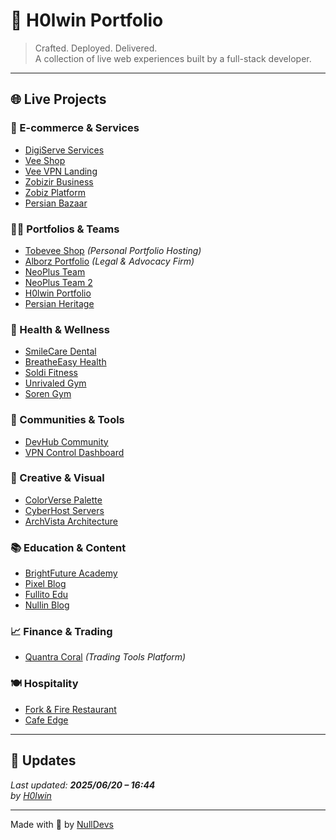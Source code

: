 # 🚀 H0lwin Portfolio

> Crafted. Deployed. Delivered.  
> A collection of live web experiences built by a full-stack developer.

---

## 🌐 Live Projects

### 🛒 E-commerce & Services
- [DigiServe Services](https://v0-digital-service-website.vercel.app/)  
- [Vee Shop](https://v0-vee-shop-website.vercel.app/)
- [Vee VPN Landing](https://v0-vee-vpn-landing-page.vercel.app/)
- [Zobizir Business](https://v0-zobizir.vercel.app/)
- [Zobiz Platform](https://v0-zobizplatform.vercel.app/)
- [Persian Bazaar](https://v0-persianecommerce-no5wvx.vercel.app/)

### 🧑‍💼 Portfolios & Teams
- [Tobevee Shop](https://tobevee.shop/) *(Personal Portfolio Hosting)*  
- [Alborz Portfolio](https://heroinsh.github.io/alborz/) *(Legal & Advocacy Firm)*  
- [NeoPlus Team](https://v0-neo-plus-team-page.vercel.app/)
- [NeoPlus Team 2](https://v0-neoplusteam2.vercel.app/)
- [H0lwin Portfolio](https://v0-h0lwin-portfolio.vercel.app/)
- [Persian Heritage](https://v0-persian-website.vercel.app/)

### 🏥 Health & Wellness
- [SmileCare Dental](https://v0-dental-clinic-design.vercel.app/)
- [BreatheEasy Health](https://v0-respiratory-health-ui-design-3vqifb.vercel.app/)
- [Soldi Fitness](https://v0-gym-website-design.vercel.app/)
- [Unrivaled Gym](https://v0-gym-user-interface.vercel.app/)
- [Soren Gym](http://soren-gym.netlify.app/)

### 🧠 Communities & Tools
- [DevHub Community](https://v0-developer-community-platform.vercel.app/)
- [VPN Control Dashboard](https://v0-vpn-dashboard-requirements-onnfdi.vercel.app/)

### 🎨 Creative & Visual
- [ColorVerse Palette](https://v0-futuristic-color-palette-platfo.vercel.app/)
- [CyberHost Servers](https://v0-futuristic-server-website.vercel.app/)
- [ArchVista Architecture](https://v0-website-architecture.vercel.app/)

### 📚 Education & Content
- [BrightFuture Academy](https://v0-school-website-redesign.vercel.app/)
- [Pixel Blog](https://v0-pixel-blog.vercel.app/)
- [Fullito Edu](https://v0-fullito-website-design.vercel.app/)
- [Nullin Blog](http://nullin.ir)

### 📈 Finance & Trading
- [Quantra Coral](https://v0-tradingcalculator.vercel.app/) *(Trading Tools Platform)*

### 🍽️ Hospitality
- [Fork & Fire Restaurant](https://v0-restaurantwebsite.vercel.app/)
- [Cafe Edge](http://espresso-edge.netlify.app/)

---

## 📌 Updates
_Last updated: **2025/06/20 – 16:44**  
by [H0lwin](https://t.me/H0lwin_P)_

---
Made with 🖤 by [NullDevs](https://github.com/yourusername/nulldevs)
